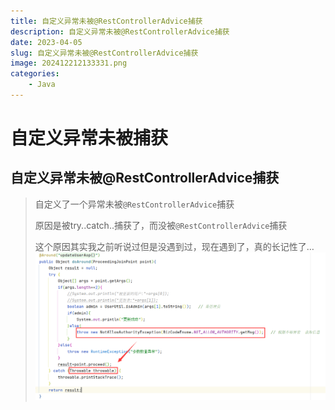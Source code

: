 ```yaml
---
title: 自定义异常未被@RestControllerAdvice捕获
description: 自定义异常未被@RestControllerAdvice捕获
date: 2023-04-05
slug: 自定义异常未被@RestControllerAdvice捕获
image: 202412212133331.png
categories:
    - Java
---
```


自定义异常未被捕获
=========
自定义异常未被@RestControllerAdvice捕获
-------------------------------------------------------------------------------------------------------------------------------------------------------------------------------------
> 自定义了一个异常未被`@RestControllerAdvice`捕获
>
> 原因是被try..catch..捕获了，而没被`@RestControllerAdvice`捕获
>
> 这个原因其实我之前听说过但是没遇到过，现在遇到了，真的长记性了…
![image-20230405130313221](https://raw.githubusercontent.com/IsUnderAchiever/markdown-img/master/PicGo01/202402152329730.png)
